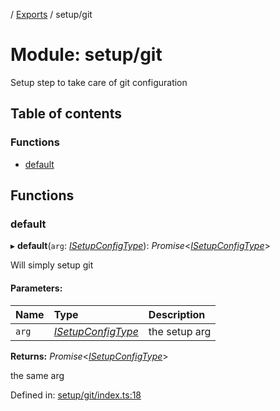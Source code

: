 [](../README.md) / [Exports](../modules.md) / setup/git

# Module: setup/git

Setup step to take care of git configuration

## Table of contents

### Functions

- [default](setup_git.md#default)

## Functions

### default

▸ **default**(`arg`: [*ISetupConfigType*](../interfaces/setup.isetupconfigtype.md)): *Promise*<[*ISetupConfigType*](../interfaces/setup.isetupconfigtype.md)\>

Will simply setup git

#### Parameters:

Name | Type | Description |
:------ | :------ | :------ |
`arg` | [*ISetupConfigType*](../interfaces/setup.isetupconfigtype.md) | the setup arg   |

**Returns:** *Promise*<[*ISetupConfigType*](../interfaces/setup.isetupconfigtype.md)\>

the same arg

Defined in: [setup/git/index.ts:18](https://github.com/onzag/itemize/blob/3efa2a4a/setup/git/index.ts#L18)
